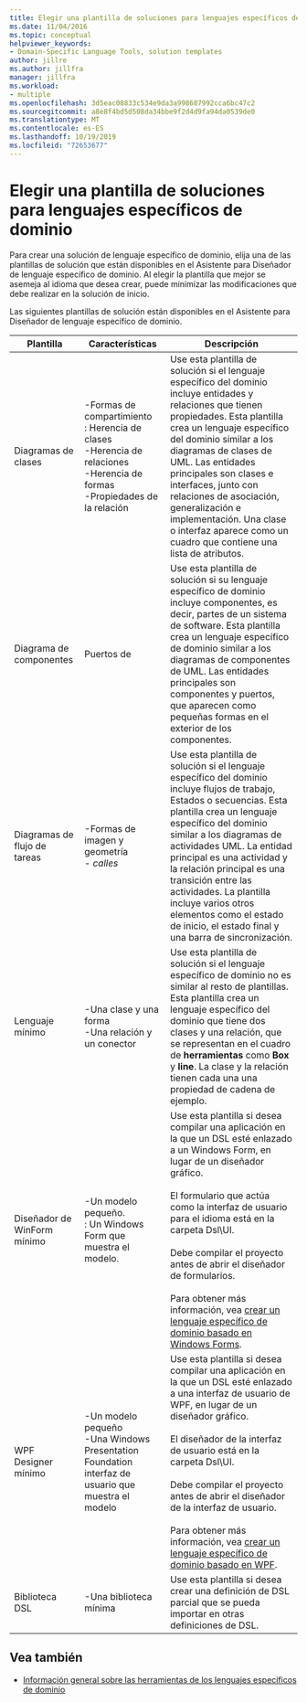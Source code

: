 ```yaml
---
title: Elegir una plantilla de soluciones para lenguajes específicos de dominio
ms.date: 11/04/2016
ms.topic: conceptual
helpviewer_keywords:
- Domain-Specific Language Tools, solution templates
author: jillre
ms.author: jillfra
manager: jillfra
ms.workload:
- multiple
ms.openlocfilehash: 3d5eac08833c534e9da3a998687992cca6bc47c2
ms.sourcegitcommit: a8e8f4bd5d508da34bbe9f2d4d9fa94da0539de0
ms.translationtype: MT
ms.contentlocale: es-ES
ms.lasthandoff: 10/19/2019
ms.locfileid: "72653677"
---
```

# <a name="choosing-a-domain-specific-language-solution-template"></a>Elegir una plantilla de soluciones para lenguajes específicos de dominio
Para crear una solución de lenguaje específico de dominio, elija una de las plantillas de solución que están disponibles en el Asistente para Diseñador de lenguaje específico de dominio. Al elegir la plantilla que mejor se asemeja al idioma que desea crear, puede minimizar las modificaciones que debe realizar en la solución de inicio.

 Las siguientes plantillas de solución están disponibles en el Asistente para Diseñador de lenguaje específico de dominio.

|Plantilla|Características|Descripción|
|-|-|-|
|Diagramas de clases|-Formas de compartimiento<br />: Herencia de clases<br />-Herencia de relaciones<br />-Herencia de formas<br />-Propiedades de la relación|Use esta plantilla de solución si el lenguaje específico del dominio incluye entidades y relaciones que tienen propiedades. Esta plantilla crea un lenguaje específico del dominio similar a los diagramas de clases de UML. Las entidades principales son clases e interfaces, junto con relaciones de asociación, generalización e implementación. Una clase o interfaz aparece como un cuadro que contiene una lista de atributos.|
|Diagrama de componentes|Puertos de|Use esta plantilla de solución si su lenguaje específico de dominio incluye componentes, es decir, partes de un sistema de software. Esta plantilla crea un lenguaje específico de dominio similar a los diagramas de componentes de UML. Las entidades principales son componentes y puertos, que aparecen como pequeñas formas en el exterior de los componentes.|
|Diagramas de flujo de tareas|-Formas de imagen y geometría<br />-   *calles*|Use esta plantilla de solución si el lenguaje específico del dominio incluye flujos de trabajo, Estados o secuencias. Esta plantilla crea un lenguaje específico del dominio similar a los diagramas de actividades UML. La entidad principal es una actividad y la relación principal es una transición entre las actividades. La plantilla incluye varios otros elementos como el estado de inicio, el estado final y una barra de sincronización.|
|Lenguaje mínimo|-Una clase y una forma<br />-Una relación y un conector|Use esta plantilla de solución si el lenguaje específico de dominio no es similar al resto de plantillas. Esta plantilla crea un lenguaje específico del dominio que tiene dos clases y una relación, que se representan en el cuadro de **herramientas** como **Box** y **line**. La clase y la relación tienen cada una una propiedad de cadena de ejemplo.|
|Diseñador de WinForm mínimo|-Un modelo pequeño.<br />: Un Windows Form que muestra el modelo.|Use esta plantilla si desea compilar una aplicación en la que un DSL esté enlazado a un Windows Form, en lugar de un diseñador gráfico.<br /><br /> El formulario que actúa como la interfaz de usuario para el idioma está en la carpeta Dsl\UI.<br /><br /> Debe compilar el proyecto antes de abrir el diseñador de formularios.<br /><br /> Para obtener más información, vea [crear un lenguaje específico de dominio basado en Windows Forms](../modeling/creating-a-windows-forms-based-domain-specific-language.md).|
|WPF Designer mínimo|-Un modelo pequeño<br />-Una Windows Presentation Foundation interfaz de usuario que muestra el modelo|Use esta plantilla si desea compilar una aplicación en la que un DSL esté enlazado a una interfaz de usuario de WPF, en lugar de un diseñador gráfico.<br /><br /> El diseñador de la interfaz de usuario está en la carpeta Dsl\UI.<br /><br /> Debe compilar el proyecto antes de abrir el diseñador de la interfaz de usuario.<br /><br /> Para obtener más información, vea [crear un lenguaje específico de dominio basado en WPF](../modeling/creating-a-wpf-based-domain-specific-language.md).|
|Biblioteca DSL|-Una biblioteca mínima|Use esta plantilla si desea crear una definición de DSL parcial que se pueda importar en otras definiciones de DSL.|

## <a name="see-also"></a>Vea también

- [Información general sobre las herramientas de los lenguajes específicos de dominio](../modeling/overview-of-domain-specific-language-tools.md)
